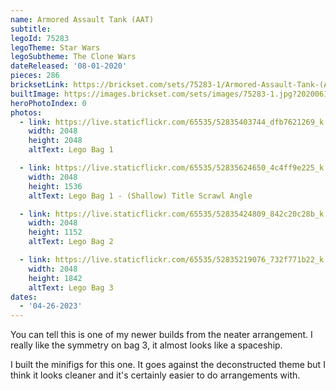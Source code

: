 ```yaml
---
name: Armored Assault Tank (AAT)
subtitle:
legoId: 75283
legoTheme: Star Wars
legoSubtheme: The Clone Wars
dateReleased: '08-01-2020'
pieces: 286
bricksetLink: https://brickset.com/sets/75283-1/Armored-Assault-Tank-(AAT)
builtImage: https://images.brickset.com/sets/images/75283-1.jpg?202006170155
heroPhotoIndex: 0
photos:
  - link: https://live.staticflickr.com/65535/52835403744_dfb7621269_k.jpg
    width: 2048
    height: 2048
    altText: Lego Bag 1

  - link: https://live.staticflickr.com/65535/52835624650_4c4ff9e225_k.jpg
    width: 2048
    height: 1536
    altText: Lego Bag 1 - (Shallow) Title Scrawl Angle 

  - link: https://live.staticflickr.com/65535/52835424809_842c20c28b_k.jpg
    width: 2048
    height: 1152
    altText: Lego Bag 2

  - link: https://live.staticflickr.com/65535/52835219076_732f771b22_k.jpg
    width: 2048
    height: 1842
    altText: Lego Bag 3
dates:
  - '04-26-2023'
---
```


You can tell this is one of my newer builds from the neater arrangement.
I really like the symmetry on bag 3, it almost looks like a spaceship.

I built the minifigs for this one.
It goes against the deconstructed theme
but I think it looks cleaner and it's certainly easier to do arrangements with.
